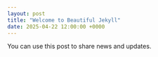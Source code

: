 ```yaml
---
layout: post
title: "Welcome to Beautiful Jekyll"
date: 2025-04-22 12:00:00 +0000
---
```


You can use this post to share news and updates.

